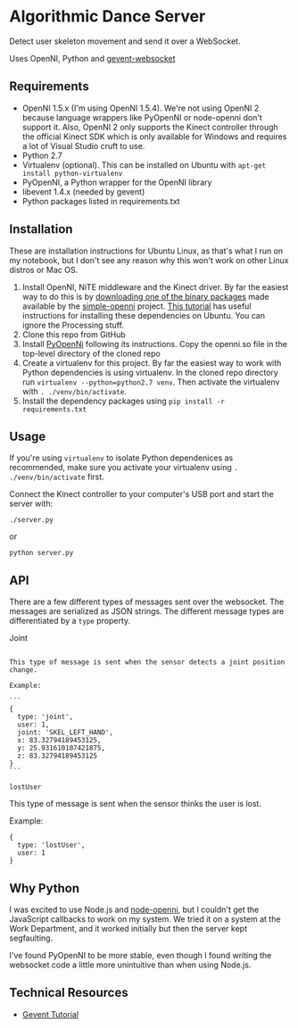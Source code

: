 Algorithmic Dance Server
========================

Detect user skeleton movement and send it over a WebSocket.

Uses OpenNI, Python and [gevent-websocket](http://www.gelens.org/code/gevent-websocket/)

Requirements
------------

* OpenNI 1.5.x (I'm using OpenNI 1.5.4). We're not using OpenNI 2 because
  language wrappers like PyOpenNI or node-openni don't support it. Also,
  OpenNI 2 only supports the Kinect controller through the official Kinect SDK
  which is only available for Windows and requires a lot of Visual Studio cruft
  to use.
* Python 2.7 
* Virtualenv (optional). This can be installed on Ubuntu with
  ``apt-get install python-virtualenv``
* PyOpenNI, a Python wrapper for the OpenNI library
* libevent 1.4.x (needed by gevent)
* Python packages listed in requirements.txt

Installation
------------

These are installation instructions for Ubuntu Linux, as that's what I run
on my notebook, but I don't see any reason why this won't work on other
Linux distros or Mac OS.

1. Install OpenNI, NiTE middleware and the Kinect driver. By far the easiest
   way to do this is by [downloading one of the binary packages](https://code.google.com/p/simple-openni/downloads/list)
   made available by the [simple-openni](https://code.google.com/p/simple-openni/)
   project. [This tutorial](http://ramsrigoutham.com/2012/07/08/getting-started-with-kinect-on-ubuntu-12-04-openni-nite-simpleopenni-and-processing/)
   has useful instructions for installing these dependencies on Ubuntu.
   You can ignore the Processing stuff.
2. Clone this repo from GitHub
3. Install [PyOpenNi](https://github.com/jmendeth/PyOpenNI) following its
   instructions. Copy the openni.so file in the top-level directory of the 
   cloned repo
4. Create a virtualenv for this project. By far the easiest way to work
   with Python dependencies is using virtualenv. In the cloned repo directory
   run ``virtualenv --python=python2.7 venv``.  Then activate the
   virtualenv with ``. ./venv/bin/activate``. 
5. Install the dependency packages using ``pip install -r requirements.txt``

Usage
-----

If you're using ``virtualenv`` to isolate Python dependenices as
recommended, make sure you activate your virtualenv using
``. ./venv/bin/activate`` first.

Connect the Kinect controller to your computer's USB port and start the 
server with:

``./server.py``

or

``python server.py``

API
---

There are a few different types of messages sent over the websocket.  The
messages are serialized as JSON strings. The different message types
are differentiated by a ``type`` property.

Joint
~~~~~

This type of message is sent when the sensor detects a joint position
change.

Example:

```
{
  type: 'joint',
  user: 1,
  joint: 'SKEL_LEFT_HAND',
  x: 83.32794189453125,
  y: 25.931610107421875,
  z: 83.32794189453125
}
```

lostUser
~~~~~~~~

This type of message is sent when the sensor thinks the user is lost. 

Example:

```
{
  type: 'lostUser',
  user: 1
}
```
  



Why Python
----------

I was excited to use Node.js and [node-openni](https://github.com/pgte/node-openni), but I couldn't
get the JavaScript callbacks to work on my system. We tried it on a
system at the Work Department, and it worked initially but then the server
kept segfaulting.

I've found PyOpenNI to be more stable, even though I found writing the
websocket code a little more unintuitive than when using Node.js.

Technical Resources
-------------------

* [Gevent Tutorial](http://sdiehl.github.io/gevent-tutorial/)
